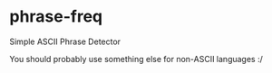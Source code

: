 # phrase-freq
Simple ASCII Phrase Detector

You should probably use something else for non-ASCII languages :/
